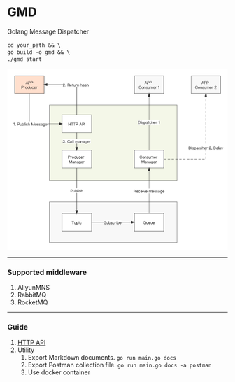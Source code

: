 # GMD

Golang Message Dispatcher

```shell
cd your_path && \
go build -o gmd && \
./gmd start
```

![Work flow](./docs/work-flow.png)

----

### Supported middleware

1. AliyunMNS
2. RabbitMQ
3. RocketMQ

----

### Guide

1. [HTTP API](./docs/api)
2. Utility
    1. Export Markdown documents. `go run main.go docs`
    2. Export Postman collection file. `go run main.go docs -a postman`
    3. Use docker container




